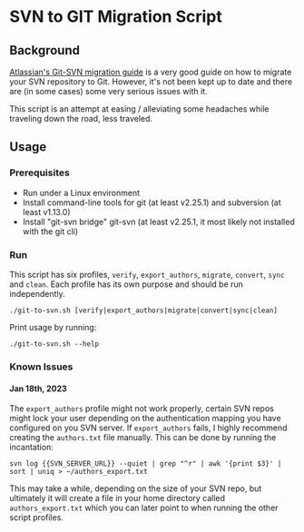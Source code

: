# SVN to GIT Migration Script
## Background
[Atlassian's Git-SVN migration guide](https://www.atlassian.com/git/tutorials/migrating-overview) is a very good guide
on how to migrate your SVN repository to Git. However, it's not been kept up to date and there are (in some cases)
some very serious issues with it.

This script is an attempt at easing / alleviating some headaches while traveling down the road, less traveled.

## Usage
### Prerequisites
* Run under a Linux environment
* Install command-line tools for git (at least v2.25.1) and subversion (at least v1.13.0)
* Install "git-svn bridge" git-svn (at least v2.25.1, it most likely not installed with the git cli)

### Run
This script has six profiles, `verify`, `export_authors`, `migrate`, `convert`, `sync` and `clean`.
Each profile has its own purpose and should be run independently.
```shell
./git-to-svn.sh [verify|export_authors|migrate|convert|sync|clean] 
```
Print usage by running:
```shell
./git-to-svn.sh --help
```
### Known Issues

#### Jan 18th, 2023

The `export_authors` profile might not work properly, certain SVN repos might lock your user depending
on the authentication mapping you have configured on you SVN server.
If `export_authors` fails, I highly recommend creating the `authors.txt` file manually.
This can be done by running the incantation:
```shell
svn log {{SVN_SERVER_URL}} --quiet | grep "^r" | awk '{print $3}' | sort | uniq > ~/authors_export.txt
```
This may take a while, depending on the size of your SVN repo, but ultimately it will create a file in your
home directory called `authors_export.txt` which you can later point to when running the other script profiles.